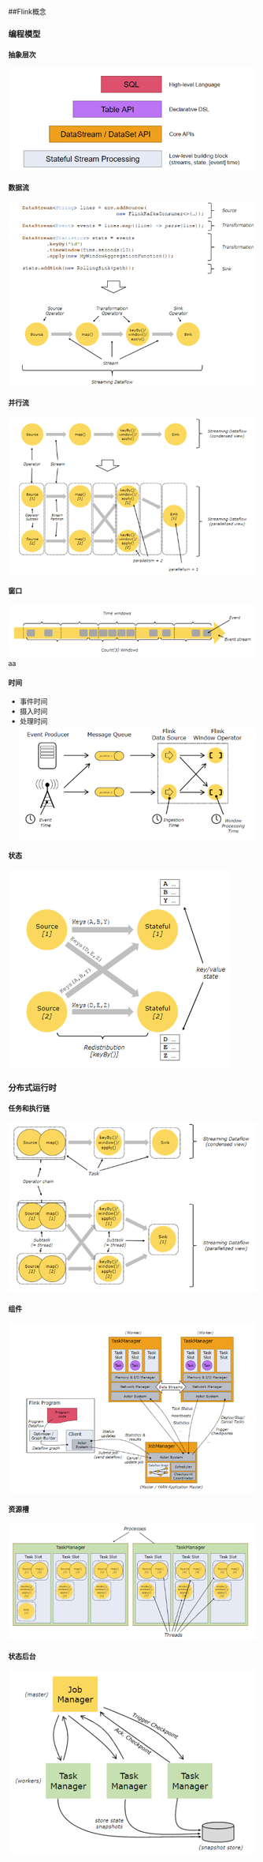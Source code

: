 ##Flink概念

### 编程模型
#### 抽象层次
![abstraction](https://github.com/southCountry/omar-blog/raw/master/images/flink/flink-abstraction.png)

#### 数据流
![dataflow](https://github.com/southCountry/omar-blog/raw/master/images/flink/dataflow.png) 

#### 并行流
![parallel-dataflow](https://github.com/southCountry/omar-blog/raw/master/images/flink/parallel-dataflow.png) 

#### 窗口
![window](https://github.com/southCountry/omar-blog/raw/master/images/flink/window.png) 
aa
#### 时间
- 事件时间
- 摄入时间
- 处理时间
![time](https://github.com/southCountry/omar-blog/raw/master/images/flink/time.png) 

#### 状态
![state](https://github.com/southCountry/omar-blog/raw/master/images/flink/state.png) 

### 分布式运行时
#### 任务和执行链
![tasks](https://github.com/southCountry/omar-blog/raw/master/images/flink/tasks.png) 

#### 组件
![components](https://github.com/southCountry/omar-blog/raw/master/images/flink/components.png) 

#### 资源槽
![slot](https://github.com/southCountry/omar-blog/raw/master/images/flink/slot.png)

#### 状态后台
![state-backend](https://github.com/southCountry/omar-blog/raw/master/images/flink/state-backend.png)
 
